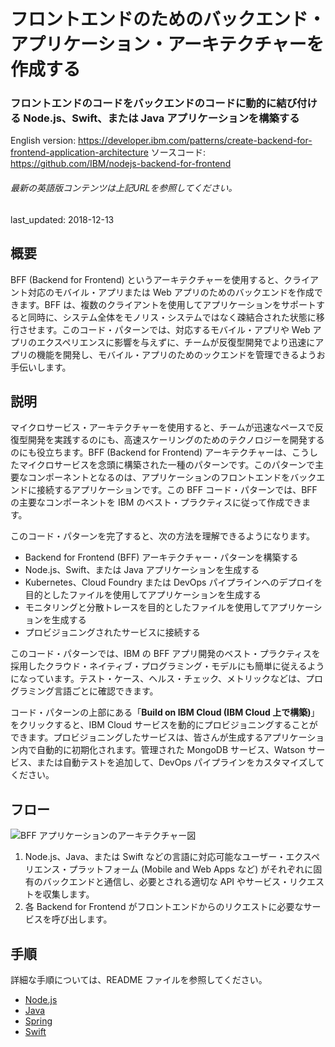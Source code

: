 # フロントエンドのためのバックエンド・アプリケーション・アーキテクチャーを作成する

### フロントエンドのコードをバックエンドのコードに動的に結び付ける Node.js、Swift、または Java アプリケーションを構築する

English version: https://developer.ibm.com/patterns/create-backend-for-frontend-application-architecture
  ソースコード: https://github.com/IBM/nodejs-backend-for-frontend

###### 最新の英語版コンテンツは上記URLを参照してください。
last_updated: 2018-12-13  

 ## 概要

BFF (Backend for Frontend) というアーキテクチャーを使用すると、クライアント対応のモバイル・アプリまたは Web アプリのためのバックエンドを作成できます。BFF は、複数のクライアントを使用してアプリケーションをサポートすると同時に、システム全体をモノリス・システムではなく疎結合された状態に移行させます。このコード・パターンでは、対応するモバイル・アプリや Web アプリのエクスペリエンスに影響を与えずに、チームが反復型開発でより迅速にアプリの機能を開発し、モバイル・アプリのためのックエンドを管理できるようお手伝いします。

## 説明

マイクロサービス・アーキテクチャーを使用すると、チームが迅速なペースで反復型開発を実践するのにも、高速スケーリングのためのテクノロジーを開発するのにも役立ちます。BFF (Backend for Frontend) アーキテクチャーは、こうしたマイクロサービスを念頭に構築された一種のパターンです。このパターンで主要なコンポーネントとなるのは、アプリケーションのフロントエンドをバックエンドに接続するアプリケーションです。この BFF コード・パターンでは、BFF の主要なコンポーネントを IBM のベスト・プラクティスに従って作成できます。

このコード・パターンを完了すると、次の方法を理解できるようになります。

* Backend for Frontend (BFF) アーキテクチャー・パターンを構築する
* Node.js、Swift、または Java アプリケーションを生成する
* Kubernetes、Cloud Foundry または DevOps パイプラインへのデプロイを目的としたファイルを使用してアプリケーションを生成する
* モニタリングと分散トレースを目的としたファイルを使用してアプリケーションを生成する
* プロビジョニングされたサービスに接続する

このコード・パターンでは、IBM の BFF アプリ開発のベスト・プラクティスを採用したクラウド・ネイティブ・プログラミング・モデルにも簡単に従えるようになっています。テスト・ケース、ヘルス・チェック、メトリックなどは、プログラミング言語ごとに確認できます。

コード・パターンの上部にある「**Build on IBM Cloud (IBM Cloud 上で構築)**」をクリックすると、IBM Cloud サービスを動的にプロビジョニングすることができます。プロビジョニングしたサービスは、皆さんが生成するアプリケーション内で自動的に初期化されます。管理された MongoDB サービス、Watson サービス、または自動テストを追加して、DevOps パイプラインをカスタマイズしてください。

## フロー

![BFF アプリケーションのアーキテクチャー図](../../images/backend-for-frontend-arch-diagram2.png)

1. Node.js、Java、または Swift などの言語に対応可能なユーザー・エクスペリエンス・プラットフォーム (Mobile and Web Apps など) がそれぞれに固有のバックエンドと通信し、必要とされる適切な API やサービス・リクエストを収集します。
2. 各 Backend for Frontend がフロントエンドからのリクエストに必要なサービスを呼び出します。

## 手順

詳細な手順については、README ファイルを参照してください。

* [Node.js](https://github.com/IBM/nodejs-backend-for-frontend)
* [Java](https://github.com/IBM/java-liberty-backend-for-frontend)
* [Spring](https://github.com/IBM/spring-backend-for-frontend)
* [Swift](https://github.com/IBM/swift-backend-for-frontend)
